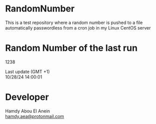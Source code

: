 # RandomNumber    
This is a test repository where a random number is pushed to a file automatically passwordless from a cron job in my Linux CentOS server    
# Random Number of the last run   
1238
      
Last update (GMT +1)    
10/28/24 14:00:01
# Developer    
Hamdy Abou El Anein   
hamdy.aea@protonmail.com
